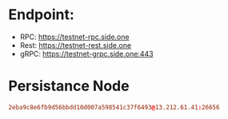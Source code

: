 
# Endpoint:
 - RPC: https://testnet-rpc.side.one
 - Rest: https://testnet-rest.side.one
 - gRPC: https://testnet-grpc.side.one:443

 # Persistance Node

 ```toml
 2eba9c8e6fb9d56bbdd10d007a598541c37f6493@13.212.61.41:26656
 ```
